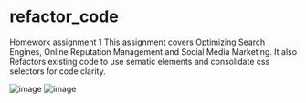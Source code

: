 # refactor_code
Homework assignment 1
This assignment covers Optimizing Search Engines, Online Reputation Management and Social Media Marketing.
It also Refactors existing code to use sematic elements and consolidate css selectors for code clarity.

![image](https://user-images.githubusercontent.com/54730132/108799081-6b726700-755d-11eb-8d6c-5d9681aeb4f5.png)
![image](https://user-images.githubusercontent.com/54730132/108799224-bee4b500-755d-11eb-9dc0-049156956c1d.png)

